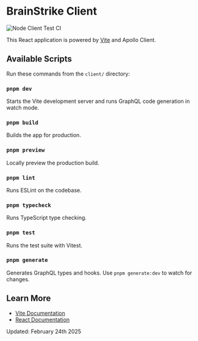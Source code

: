# BrainStrike Client

![Node Client Test CI](https://github.com/seandearnaley/brainstrike-typescript-starter/workflows/Node%20Client%20Test%20CI/badge.svg?event=push)

This React application is powered by [Vite](https://vitejs.dev/) and Apollo Client.

## Available Scripts

Run these commands from the `client/` directory:

### `pnpm dev`
Starts the Vite development server and runs GraphQL code generation in watch mode.

### `pnpm build`
Builds the app for production.

### `pnpm preview`
Locally preview the production build.

### `pnpm lint`
Runs ESLint on the codebase.

### `pnpm typecheck`
Runs TypeScript type checking.

### `pnpm test`
Runs the test suite with Vitest.

### `pnpm generate`
Generates GraphQL types and hooks. Use `pnpm generate:dev` to watch for changes.

## Learn More

- [Vite Documentation](https://vitejs.dev/guide/)
- [React Documentation](https://react.dev/)

Updated: February 24th 2025
